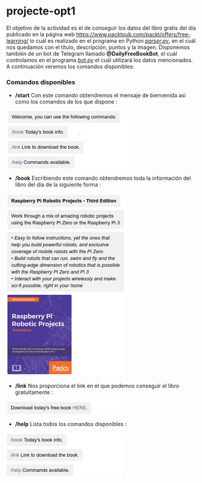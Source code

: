 # projecte-opt1

El objetivo de la actividad es el de conseguir los datos del libro gratis del día publicado en la página web https://www.packtpub.com/packt/offers/free-learning/ lo cuál es realizado en el programa en Python [*parser.py*](/parser.py), en el cuál nos quedamos con el título, descripción, puntos y la imagen. Disponemos también de un bot de Telegram llamado **@DailyFreeBookBot**, el cuál controlamos en el programa [*bot.py*](/bot.py) el cuál utilizará los datos mencionados. A continuación veremos los comandos disponibles:

### Comandos disponibles
* **/start** Con este comando obtendremos el mensaje de bienvenida así como los comandos de los que dispone :

![](/images/start.png)

* **/book** Escribiendo este comando obtendremos toda la información del libro del día de la siguiente forma :

![](/images/book.png)

* **/link** Nos proporciona el link en el que podemos conseguir el libro gratuitamente : 

![](/images/link.png)

* **/help** Lista todos los comandos disponibles :

![](/images/help.png)
